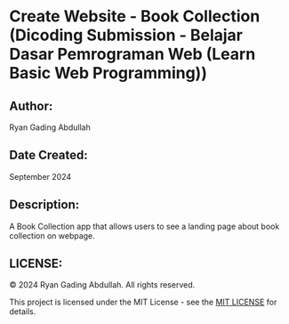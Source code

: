 # Create Website - Book Collection (Dicoding Submission - Belajar Dasar Pemrograman Web (Learn Basic Web Programming))

## Author:

Ryan Gading Abdullah

## Date Created:

September 2024

## Description:

A Book Collection app that allows users to see a landing page about book collection on webpage.

## LICENSE:

&copy; 2024 Ryan Gading Abdullah. All rights reserved.

This project is licensed under the MIT License - see the [MIT LICENSE](LICENSE) for details.

